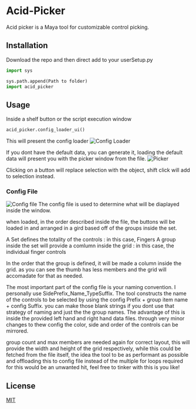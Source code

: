 # Acid-Picker

Acid picker is a Maya tool for customizable control picking.

## Installation

Download the repo and then direct add to your userSetup.py

```python
import sys

sys.path.append(Path to folder) 
import acid_picker

```

## Usage

Inside a shelf button or the script execution window

```python
acid_picker.config_loader_ui()
```

This will present the config loader
![Config Loader](https://imgur.com/smSO4QI)

If you dont have the default data, you can generate it, loading the default data will present you with the picker window from the file.
![Picker](https://imgur.com/8cfl3Ef)

Clicking on a button will replace selection with the object, shift click will add to selection instead.

### Config File

![Config file](https://imgur.com/5bmMO5M)
The config file is used to determine what will be diaplayed inside the window.

when loaded, in the order described inside the file, the buttons will be loaded in and arranged in a gird based off of the groups inside the set.

A Set defines the totality of the controls : in this case, Fingers
A group inside the set will provide a comlumn inside the grid : in this case, the individual finger controls

In the order that the group is defined, it will be made a column inside the grid. as you can see the thumb has less members and the grid will accomadate for that as needed.

The most important part of the config file is your naming convention. I personally use SidePrefix_Name_TypeSuffix. The tool constructs the name of the controls to be selected by using the config Prefix + group item name + config Suffix. you can make those blank strings if you dont use that strategy of naming and just the the group names. The advantage of this is inside the provided left hand and right hand data files. through very minor changes to thew config the color, side and order of the controls can be mirrored.

group count and max members are needed again for correct layout, this will provide the width and height of the grid respectively, while this could be fetched from the file itself, the idea the tool to be as performant as possible and offloading this to config file instead of the multiple for loops required for this would be an unwanted hit, feel free to tinker with this is you like!


## License
[MIT](https://choosealicense.com/licenses/mit/)
